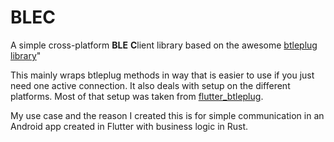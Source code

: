 # BLEC

A simple cross-platform **BLE** **C**lient library based on the awesome [btleplug library](https://github.com/deviceplug/btleplug)"

This mainly wraps btleplug methods in way that is easier to use if you just need one active connection. It also deals with setup on the different platforms.
Most of that setup was taken from [flutter_btleplug](https://github.com/trobanga/flutter_btleplug).

My use case and the reason I created this is for simple communication in an Android app created in Flutter with business logic in Rust.
